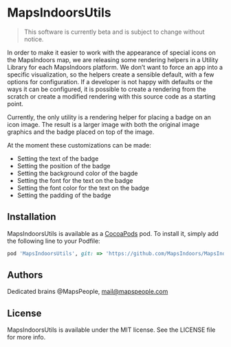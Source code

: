 # MapsIndoorsUtils

> This software is currently beta and is subject to change without notice.

In order to make it easier to work with the appearance of special icons on the MapsIndoors map, we are releasing some rendering helpers in a Utility Library for each MapsIndoors platform. We don’t want to force an app into a specific visualization, so the helpers create a sensible default, with a few options for configuration. If a developer is not happy with defaults or the ways it can be configured, it is possible to create a rendering from the scratch or create a modified rendering with this source code as a starting point.

Currently, the only utility is a rendering helper for placing a badge on an icon image. The result is a larger image with both the original image graphics and the badge placed on top of the image.

At the moment these customizations can be made:

* Setting the text of the badge
* Setting the position of the badge
* Setting the background color of the bagde
* Setting the font for the text on the badge
* Setting the font color for the text on the badge
* Setting the padding of the badge

## Installation

MapsIndoorsUtils is available as a [CocoaPods](https://cocoapods.org) pod. To install
it, simply add the following line to your Podfile:

```ruby
pod 'MapsIndoorsUtils', git: => 'https://github.com/MapsIndoors/MapsIndoorsUtilsIOS.git'
```

## Authors

Dedicated brains @MapsPeople, mail@mapspeople.com

## License

MapsIndoorsUtils is available under the MIT license. See the LICENSE file for more info.
